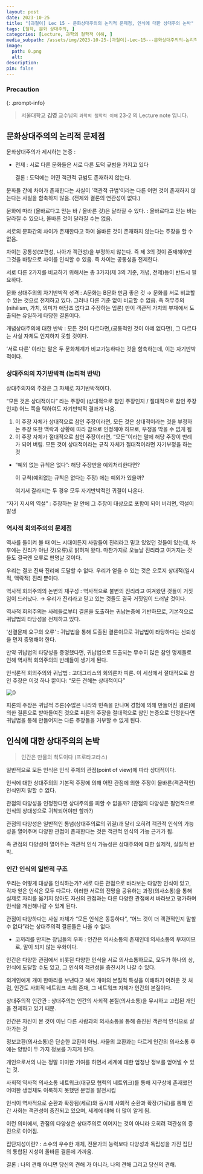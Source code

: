 ```yaml
---
layout: post
date: 2023-10-25
title: "[과철이] Lec 15 - 문화상대주의의 논리적 문제점, 인식에 대한 상대주의 논박"
tags: [철학, 문화 상대주의, ]
categories: [Lecture, 과학의 철학적 이해, ]
media_subpath: /assets/img/2023-10-25-[과철이]-Lec-15---문화상대주의의-논리적-문제점,-인식에-대한-상대주의-논박.md
image:
  path: 0.png
  alt:  
description:  
pin: false
---
```



### Precaution


{: .prompt-info}


> 서울대학교 **김영** 교수님의 `과학의 철학적 이해` 23-2 의 Lecture note 입니다. 


## 문화상대주의의 논리적 문제점


문화상대주의가 제시하는 논증 :

- 전제 : 서로 다른 문화들은 서로 다른 도덕 규범을 가지고 있다

	결론 : 도덕에는 어떤 객관적 규범도 존재하지 않는다.


문화들 간에 차이가 존재한다는 사실이 ’객관적 규범’이라는 다른 어떤 것이 존재하지 않는다는 사실을 함축하지 않음. (전제와 결론의 연관성이 없다.)


문화에 따라 (올바르다고 믿는 바 / 올바른 것)은 달라질 수 있다. : 올바르다고 믿는 바는 달라질 수 있으나, 올바른 것이 달라질 수는 없음.


서로의 문화간의 차이가 존재한다고 하여 올바른 것이 존재하지 않는다는 주장을 할 수 없음.


차이는 공통성(보편성, 나아가 객관성)을 부정하지 않는다. 즉 제 3의 것이 존재해야만 그것을 바탕으로 차이를 인식할 수 있음. 즉 차이는 공통성을 전제한다.


서로 다른 2가지를 비교하기 위해서는 총 3가지(제 3의 기준, 개념, 전제)등이 반드시 필요하다.


문화 상대주의의 자기반박적 성격 : A문화는 B문화 만큼 좋은 것 → 문화를 서로 비교할 수 있는 것으로 전제하고 있다. 그러나 다른 기준 없이 비교할 수 없음. 즉 허무주의(nihilism, 가치, 의미가 애당초 없다고 주장하는 입론) 만이 객관적 가치의 부재에서 도출되는 유일하게 타당한 결론이다.


개념상대주의에 대한 반박 : 모든 것이 다르다면,(공통적인 것이 아예 없다면), 그 다르다는 사실 자체도 인지하지 못할 것이다.


‘서로 다른’ 이라는 말은 두 문화체계가 비교가능하다는 것을 함축하는데, 이는 자기반박적이다.


### 상대주의의 자기반박적 (논리적 반박)


상대주의자의 주장은 그 자체로 자기반박적이다.


“모든 것은 상대적이다” 라는 주장이 (상대적으로 참인 주장인지 / 절대적으로 참인 주장인지) 어느 쪽을 택하여도 자기반박적 결과가 나옴.

1. 이 주장 자체가 상대적으로 참인 주장이라면, 모든 것은 상대적이라는 것을 부정하는 주장 또한 맥락과 상황에 따라 참으로 인정해야 하므로, 부정을 막을 수 없게 됨
2. 이 주장 자체가 절대적으로 참인 주장이라면, “모든”이라는 말에 해당 주장이 반례가 되어 버림. 모든 것이 상대적이라는 규칙 자체가 절대적이라면 자기부정을 하는 것
- “예외 없는 규칙은 없다”: 해당 주장만을 예외처리한다면?

	이 규칙(예외없는 규칙은 없다는 주장) 에는 예외가 있을까?


	여기서 갈라지는 두 경우 모두 자기반박적인 귀결이 나온다.


“자기 지시의 역설” : 주장하는 말 안에 그 주장이 대상으로 포함이 되어 버리면, 역설이 발생


### 역사적 회의주의의 문제점


역사를 돌이켜 볼 때 어느 시대이든지 사람들이 진리라고 믿고 있었던 것들이 있는데, 차후에는 진리가 아닌 것(오류)로 밝혀져 왔다. 마찬가지로 오늘날 진리라고 여겨지는 것들도 결국엔 오류로 판명날 것이다.


우리는 결코 진짜 진리에 도달할 수 없다. 우리가 얻을 수 있는 것은 오로지 상대적(일시적, 맥락적) 진리 뿐이다.


역사적 회의주의의 논변의 재구성 : 역사적으로 불변의 진리라고 여겨왔던 것들이 거짓임이 드러났다. → 우리가 진리라고 믿고 있는 것들도 결국 거짓임이 드러날 것이다.


역사적 회의주의는 사례들로부터 결론을 도출하는 귀납논증에 기반하므로, 기본적으로 귀납법의 타당성을 전제하고 있다.


‘선결문제 요구의 오류’ : 귀납법을 통해 도출된 결론이므로 귀납법이 타당하다는 신뢰성을 먼저 증명해야 한다.


만약 귀납법의 타당성을 증명했다면, 귀납법으로 도출되는 무수히 많은 참인 명제들로 인해 역사적 회의주의의 반례들이 생기게 된다.


인식론적 회의주의와 귀납법 : 고대그리스의 회의론자 피론. 이 세상에서 절대적으로 참인 주장은 이것 하나 뿐이다: “모든 견해는 상대적이다”


![0](/0.png)


피론의 주장은 귀납적 추론(수많은 나라와 민족을 만나며 경험에 의해 만들어진 결론)에 의한 결론으로 받아들여진 것으로 피론의 주장을 절대적으로 참인 논증으로 인정한다면 귀납법을 통해 만들어지는 다른 주장들을 거부할 수 없게 된다.


## 인식에 대한 상대주의의 논박


> 인간은 만물의 척도이다 (프로타고라스)


일반적으로 모든 인식은 인식 주체의 관점(point of view)에 따라 상대적이다.


인식에 대한 상대주의의 기본적 주장에 의해 어떤 관점에 의한 주장이 올바른(객관적인) 인식인지 말할 수 없다.


관점의 다양성을 인정한다면 상대주의를 피할 수 없을까? (관점의 다양성은 필연적으로 인식의 상대성으로 귀착되어야만 할까?)


관점의 다양성은 일반적인 통념(상대주의로의 귀결)과 달리 오히려 객관적 인식의 가능성을 열어주며 다양한 관점이 존재한다는 것은 객관적 인식의 가능 근거가 됨.


즉 관점의 다양성이 열어주는 객관적 인식 가능성은 상대주의에 대한 실제적, 실질적 반박.


### 인간 인식의 일반적 구조


우리는 어떻게 대상을 인식하는가? 서로 다른 관점으로 바라보는 다양한 인식이 있고, 각자 얻은 인식은 모두 다르다. 이러한 서로의 전망을 공유하는 과정(의사소통)을 통해 실제로 자리를 옮기지 않아도 자신의 관점과는 다른 다양한 관점에서 바라보고 평가하며 인식을 개선해나갈 수 있게 된다.


관점이 다양하다는 사실 자체가 “모든 인식은 동등하다”, “어느 것이 더 객관적인지 말할 수 없다”라는 상대주의적 결론들은 나올 수 없다.

- 코끼리를 만지는 장님들의 우화 : 인간은 의사소통의 존재인데 의사소통의 부재이므로, 말이 되지 않는 우화이다.

인간은 다양한 관점에서 비롯된 다양한 인식을 서로 의사소통하므로, 모두가 하나의 상, 인식에 도달할 수도 있고, 그 인식의 객관성을 증진시켜 나갈 수 있다.


외계인에게 개미 한마리를 보낸다고 해서 개미의 본질적 특성을 이해하기 어려운 것 처럼, 인간도 사회적 네트워크 속의 존재, 그 네트워크 자체가 인간의 본질이다.


상대주의적 인간관 : 상대주의는 인간의 사회적 본질(의사소통)을 무시하고 고립된 개인을 전제하고 있기 때문.


인간은 자신이 본 것이 아닌 다른 사람과의 의사소통을 통해 증진된 객관적 인식으로 살아가는 것


정보교환(의사소통)은 단순한 교환이 아님. 사물의 교환과는 다르게 인간의 의사소통 후에는 양방이 두 가지 정보를 가지게 된다.


개인으로서의 나는 정말 미미한 기여를 하면서 세계에 대한 엄청난 정보를 얻어낼 수 있는 것.


사회적 역사적 의사소통 네트워크(대규모 협력의 네트워크)를 통해 지구상에 존재했던 어떠한 생명체도 이룩하지 못했던 문명을 발전시킴


인식이 역사적으로 순환과 확장됨(세로)와 동시에 사회적 순환과 확장(가로)를 통해 인간 사회는 객관성이 증진되고 있으며, 세계에 대해 더 많이 알게 됨.


이런 의미에서, 관점의 다양성은 상대주의로 이어지는 것이 아니라 오히려 객관성의 증진으로 이어짐.


집단지성이란? : 소수의 우수한 개체, 전문가의 능력보다 다양성과 독립성을 가진 집단의 통합된 지성이 올바른 결론에 가까움.


결론 : 나의 견해 아니면 당신의 견해 가 아니라, 나의 견해 그리고 당신의 견해.



<script>
  window.MathJax = {
    tex: {
      macros: {
        R: "\\mathbb{R}",
        N: "\\mathbb{N}",
        Z: "\\mathbb{Z}",
        Q: "\\mathbb{Q}",
        C: "\\mathbb{C}",
        proj: "\\operatorname{proj}",
        rank: "\\operatorname{rank}",
        im: "\\operatorname{im}",
        dom: "\\operatorname{dom}",
        codom: "\\operatorname{codom}",
        argmax: "\\operatorname*{arg\,max}",
        argmin: "\\operatorname*{arg\,min}",
        "\{": "\\lbrace",
        "\}": "\\rbrace",
        sub: "\\subset",
        sup: "\\supset",
        sube: "\\subseteq",
        supe: "\\supseteq"
      },
      tags: "ams",
      strict: false, 
      inlineMath: [["$", "$"], ["\\(", "\\)"]],
      displayMath: [["$$", "$$"], ["\\[", "\\]"]]
    },
    options: {
      skipHtmlTags: ["script", "noscript", "style", "textarea", "pre"]
    }
  };
</script>
<script async src="https://cdn.jsdelivr.net/npm/mathjax@3/es5/tex-mml-chtml.js"></script>
